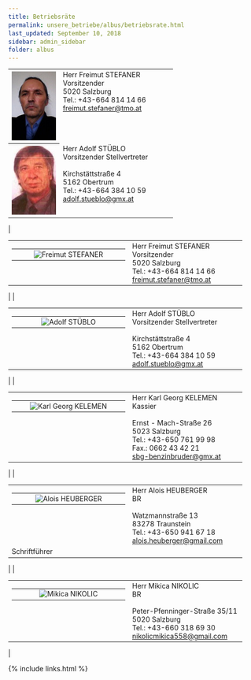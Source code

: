 ```yaml
---
title: Betriebsräte
permalink: unsere_betriebe/albus/betriebsrate.html
last_updated: September 10, 2018
sidebar: admin_sidebar
folder: albus
---
```


<table><tbody><tr><th scope="col"><img data-cms-popout-id="image-0" src="/images/albus/Stefaner_15.jpg" /></th><td valign="top" class="lauftext" width="217"><span class="kontaktname">Herr Freimut STEFANER </span><br /><span class="kontaktfunktion">Vorsitzender</span><br />5020 Salzburg<br />Tel.: +43-664 814 14 66<br /><a class="kontaktemail" href="mailto:freimut.stefaner@tmo.at">freimut.stefaner@tmo.at</a></td></tr><tr><th scope="col"><img data-cms-popout-id="image-1" src="/images/albus/Stueblo_15.jpg" /></th><td valign="top" class="lauftext" width="217"><span class="kontaktname">Herr Adolf ST&Uuml;BLO </span><br /><span class="kontaktfunktion">Vorsitzender Stellvertreter</span><br /><br />Kirchst&auml;ttstra&szlig;e 4<br />5162 Obertrum<br />Tel.: +43-664 384 10 59<br /><a class="kontaktemail" href="mailto:adolf.stueblo@gmx.at">adolf.stueblo@gmx.at</a></td></tr></tbody></table>

| <table cellpadding="0" cellspacing="0" border="0" summary=""><tbody><tr><td valign="top" class="lauftext"><table cellpadding="0" cellspacing="0" border="0" summary=""><tbody><tr><td width="217" class="kontaktimage" align="center" valign="middle"><img alt="Freimut STEFANER" border="0" src="https://br-richard.github.io/images/albus/Stefaner_15.jpg" /></td></tr></tbody></table></td><td valign="top" class="lauftext" width="217"><span class="kontaktname">Herr Freimut STEFANER </span><br /><span class="kontaktfunktion">Vorsitzender</span><br />5020 Salzburg<br />Tel.: +43-664 814 14 66<br /><a class="kontaktemail" href="mailto:freimut.stefaner@tmo.at">freimut.stefaner@tmo.at</a></td></tr></tbody></table><!--base32-4193mc1e60rk4e9j6cwkad9t64vk6d9r40g0-base32--> |
| <!--base32-41hp2rv8cn4pwtkf40x20dtj68u3jchpccvk8e1gcrwk2t1pc5h66ck56njk8thtc9h36tk240-base32-->

<table cellpadding="0" cellspacing="0" border="0" summary=""><tbody><tr><td valign="top" class="lauftext"><table cellpadding="0" cellspacing="0" border="0" summary=""><tbody><tr><td width="217" class="kontaktimage" align="center" valign="middle"><img alt="Adolf STÜBLO" border="0" src="https://br-richard.github.io/images/albus/Stueblo_15.jpg" /></td></tr></tbody></table></td><td valign="top" class="lauftext" width="217"><span class="kontaktname">Herr Adolf ST&Uuml;BLO </span><br /><span class="kontaktfunktion">Vorsitzender Stellvertreter</span><br /><br />Kirchst&auml;ttstra&szlig;e 4<br />5162 Obertrum<br />Tel.: +43-664 384 10 59<br /><a class="kontaktemail" href="mailto:adolf.stueblo@gmx.at">adolf.stueblo@gmx.at</a></td></tr><tr></tr></tbody></table><!--base32-4193mc1e60rk2dtt68w3je1h6ww32c1h40g0-base32--> |
| <!--base32-41hp2rv8cn4pwtkf40x20e9n6xj3cd9hcmtpccb6ccvp8tb26mwkgc356cukac9nc5k30t9h40-base32-->

<table cellpadding="0" cellspacing="0" border="0" summary=""><tbody><tr><td valign="top" class="lauftext"><table cellpadding="0" cellspacing="0" border="0" summary=""><tbody><tr><td width="217" class="kontaktimage" align="center" valign="middle"><img alt="Karl Georg KELEMEN" border="0" src="https://br-richard.github.io/images/albus/Kelemen_15.jpg" /></td></tr></tbody></table></td><td valign="top" class="lauftext" width="217"><span class="kontaktname">Herr Karl Georg KELEMEN </span><br /><span class="kontaktfunktion">Kassier</span><br /><br />Ernst - Mach-Stra&szlig;e 26<br />5023 Salzburg<br />Tel.: +43-650 761 99 98<br />Fax.: 0662 43 42 21<br /><a class="kontaktemail" href="mailto:sbg-benzinbruder@gmx.at">sbg-benzinbruder@gmx.at</a></td></tr></tbody></table><!--base32-4193mc1e60rk0dtt6mrk2dhm68u3adhh40g0-base32--> |
| <!--base32-41hp2rv8cn4pwtkf40x20tk2chk36t1pcnjp6c9gcgr64thj6ngkge34c5j34ctk68tkcrb640-base32-->

<table cellpadding="0" cellspacing="0" border="0" summary=""><tbody><tr><td valign="top" class="lauftext"><table cellpadding="0" cellspacing="0" border="0" summary=""><tbody><tr><td width="217" class="kontaktimage" align="center" valign="middle"><img alt="Alois HEUBERGER" border="0" src="https://br-richard.github.io/images/albus/Heuberger_15.jpg" /></td></tr></tbody></table></td><td valign="top" class="lauftext" width="217"><span class="kontaktname">Herr Alois HEUBERGER </span><br /><span class="kontaktfunktion">BR</span><br /><br />Watzmannstra&szlig;e 13<br />83278 Traunstein<br />Tel.: +43-650 941 67 18<br /><a class="kontaktemail" href="mailto:alois.heuberger@gmail.com">alois.heuberger@gmail.com</a></td></tr><tr><td colspan="2" class="lauftext">Schriftf&uuml;hrer</td></tr></tbody></table><!--base32-4193mc1e60rk0dhm70wkcd9r6cukadth40g0-base32--> |
| <!--base32-41hp2rv8cn4pwtkf40x20c1h68r66rhj65h36t9t75jk4rhjc4tpcrv4c4u36d336hk30chr40-base32-->

<table cellpadding="0" cellspacing="0" border="0" summary=""><tbody><tr><td valign="top" class="lauftext"><table cellpadding="0" cellspacing="0" border="0" summary=""><tbody><tr><td width="217" class="kontaktimage" align="center" valign="middle"><img alt="Mikica NIKOLIC" border="0" src="https://br-richard.github.io/images/albus/Nikolic_15.jpg" /></td></tr></tbody></table></td><td valign="top" class="lauftext" width="217"><span class="kontaktname">Herr Mikica NIKOLIC </span><br /><span class="kontaktfunktion">BR</span><br /><br />Peter-Pfenninger-Stra&szlig;e 35/11<br />5020 Salzburg<br />Tel.: +43-660 318 69 30<br /><a class="kontaktemail" href="mailto:nikolicmikica558@gmail.com">nikolicmikica558@gmail.com</a></td></tr></tbody></table><!--base32-4193mc1e60rk2dtp60wkac1g70w3ac1h40g0-base32--> |

{% include links.html %}